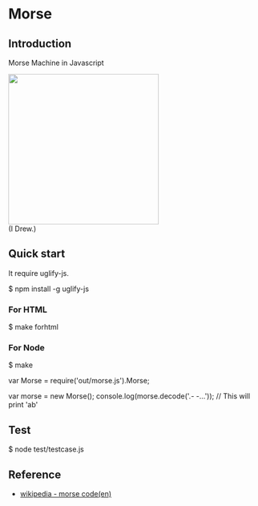 # Morse

## Introduction

Morse Machine in Javascript

<img src="http://distilleryimage6.instagram.com/709333a28c9311e1be6a12313820455d_7.jpg" width="300" height="300" />
<br />(I Drew.)

## Quick start
  
It require uglify-js.

  $ npm install -g uglify-js

### For HTML 

  $ make forhtml


  <script src="out/morse.js"></script>
  <script>
    var morse = new Morse();
    console.log(morse.decode('.- -...'));   // This will print 'ab'
  </script>

### For Node

  $ make


  var Morse = require('out/morse.js').Morse;

  var morse = new Morse();
  console.log(morse.decode('.- -...'));   // This will print 'ab'

## Test

  $ node test/testcase.js

## Reference

* [wikipedia - morse code(en)](http://en.wikipedia.org/wiki/Morse_code)

